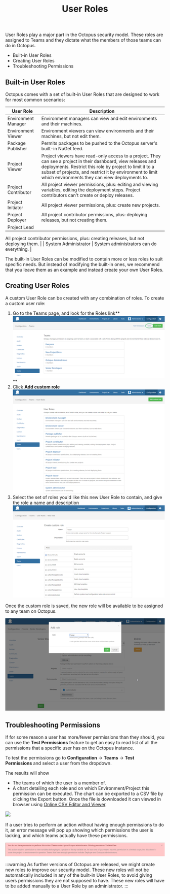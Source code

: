 ﻿---
title: User Roles

---


User Roles play a major part in the Octopus security model. These roles are assigned to Teams and they dictate what the members of those teams can do in Octopus.


- Built-in User Roles
- Creating User Roles
- Troubleshooting Permissions

## Built-in User Roles


Octopus comes with a set of built-in User Roles that are designed to work for most common scenarios:

| User Role | Description |
| --- | --- |
| Environment Manager | Environment managers can view and edit environments and their machines. |
| Environment Viewer | Environment viewers can view environments and their machines, but not edit them. |
| Package Publisher | Permits packages to be pushed to the Octopus server's built-in NuGet feed. |
| Project Viewer | Project viewers have read-only access to a project. They can see a project in their dashboard, view releases and deployments. Restrict this role by project to limit it to a subset of projects, and restrict it by environment to limit which environments they can view deployments to. |
| Project Contributor | All project viewer permissions, plus: editing and viewing variables, editing the deployment steps. Project contributors can't create or deploy releases. |
| Project Initiator | All project viewer permissions, plus: create new projects. |
| Project Deployer | All project contributor permissions, plus: deploying releases, but not creating them. |
| Project Lead | 

All project contributor permissions, plus: creating releases, but not deploying them.
 |
| System Administrator | System administrators can do everything. |





The built-in User Roles can be modified to contain more or less roles to suit specific needs. But instead of modifying the built-in ones, we recommend that you leave them as an example and instead create your own User Roles.

## Creating User Roles


A custom User Role can be created with any combination of roles. To create a custom user role:

1. Go to the Teams page, and look for the Roles link**![](/docs/images/3048105/3278287.png)**
2. Click **Add custom role**
![](/docs/images/3048105/3278288.png)
3. Select the set of roles you'd like this new User Role to contain, and give the role a name and description
![](/docs/images/3048105/3278289.png)



Once the custom role is saved, the new role will be available to be assigned to any team on Octopus.


![](/docs/images/3048105/3278290.png)

## Troubleshooting Permissions


If for some reason a user has more/fewer permissions than they should, you can use the **Test Permissions** feature to get an easy to read list of all the permissions that a specific user has on the Octopus instance.


To test the permissions go to **Configuration** -> **Teams** -> **Test Permissions** and select a user from the dropdown.


The results will show

- The teams of which the user is a member of.
- A chart detailing each role and on which Environment/Project this permission can be executed. The chart can be exported to a CSV file by clicking the Export button. Once the file is downloaded it can viewed in browser using [Online CSV Editor and Viewer](http://www.convertcsv.com/csv-viewer-editor.htm).






![](https://cloud.githubusercontent.com/assets/347637/15734434/fae1f98c-28d2-11e6-8440-bdb6eec98609.png)


If a user tries to perform an action without having enough permissions to do it, an error message will pop up showing which permissions the user is lacking, and which teams actually have these permissions.


![](/docs/images/3047940/3277151.jpg)

:::warning
As further versions of Octopus are released, we might create new roles to improve our security model. These new roles will not be automatically included in any of the built-in User Roles, to avoid giving users permissions they are not supposed to have. These new roles will have to be added manually to a User Role by an administrator.
:::
